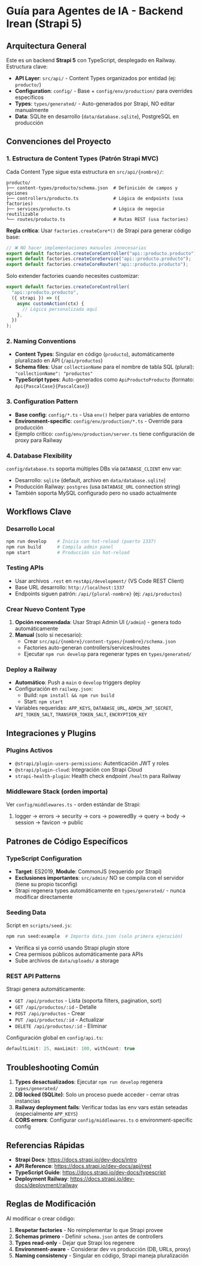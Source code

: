 # Guía para Agentes de IA - Backend Irean (Strapi 5)

## Arquitectura General

Este es un backend **Strapi 5** con TypeScript, desplegado en Railway. Estructura clave:

- **API Layer**: `src/api/` - Content Types organizados por entidad (ej: `producto/`)
- **Configuration**: `config/` - Base + `config/env/production/` para overrides específicos
- **Types**: `types/generated/` - Auto-generados por Strapi, NO editar manualmente
- **Data**: SQLite en desarrollo (`data/database.sqlite`), PostgreSQL en producción

## Convenciones del Proyecto

### 1. Estructura de Content Types (Patrón Strapi MVC)

Cada Content Type sigue esta estructura en `src/api/{nombre}/`:

```
producto/
├── content-types/producto/schema.json  # Definición de campos y opciones
├── controllers/producto.ts             # Lógica de endpoints (usa factories)
├── services/producto.ts                # Lógica de negocio reutilizable
└── routes/producto.ts                  # Rutas REST (usa factories)
```

**Regla crítica**: Usar `factories.createCore*()` de Strapi para generar código base:

```typescript
// ❌ NO hacer implementaciones manuales innecesarias
export default factories.createCoreController("api::producto.producto");
export default factories.createCoreService("api::producto.producto");
export default factories.createCoreRouter("api::producto.producto");
```

Solo extender factories cuando necesites customizar:

```typescript
export default factories.createCoreController(
  "api::producto.producto",
  ({ strapi }) => ({
    async customAction(ctx) {
      // Lógica personalizada aquí
    },
  })
);
```

### 2. Naming Conventions

- **Content Types**: Singular en código (`producto`), automáticamente pluralizado en API (`/api/productos`)
- **Schema files**: Usar `collectionName` para el nombre de tabla SQL (plural): `"collectionName": "productos"`
- **TypeScript types**: Auto-generados como `ApiProductoProducto` (formato: `Api{PascalCase}{PascalCase}`)

### 3. Configuration Pattern

- **Base config**: `config/*.ts` - Usa `env()` helper para variables de entorno
- **Environment-specific**: `config/env/production/*.ts` - Override para producción
- Ejemplo crítico: `config/env/production/server.ts` tiene configuración de proxy para Railway

### 4. Database Flexibility

`config/database.ts` soporta múltiples DBs vía `DATABASE_CLIENT` env var:

- Desarrollo: `sqlite` (default, archivo en `data/database.sqlite`)
- Producción Railway: `postgres` (usa `DATABASE_URL` connection string)
- También soporta MySQL configurado pero no usado actualmente

## Workflows Clave

### Desarrollo Local

```bash
npm run develop    # Inicia con hot-reload (puerto 1337)
npm run build      # Compila admin panel
npm start          # Producción sin hot-reload
```

### Testing APIs

- Usar archivos `.rest` en `restApi/development/` (VS Code REST Client)
- Base URL desarrollo: `http://localhost:1337`
- Endpoints siguen patrón: `/api/{plural-nombre}` (ej: `/api/productos`)

### Crear Nuevo Content Type

1. **Opción recomendada**: Usar Strapi Admin UI (`/admin`) - genera todo automáticamente
2. **Manual** (solo si necesario):
   - Crear `src/api/{nombre}/content-types/{nombre}/schema.json`
   - Factories auto-generan controllers/services/routes
   - Ejecutar `npm run develop` para regenerar types en `types/generated/`

### Deploy a Railway

- **Automático**: Push a `main` o `develop` triggers deploy
- Configuración en `railway.json`:
  - Build: `npm install && npm run build`
  - Start: `npm start`
- Variables requeridas: `APP_KEYS`, `DATABASE_URL`, `ADMIN_JWT_SECRET`, `API_TOKEN_SALT`, `TRANSFER_TOKEN_SALT`, `ENCRYPTION_KEY`

## Integraciones y Plugins

### Plugins Activos

- `@strapi/plugin-users-permissions`: Autenticación JWT y roles
- `@strapi/plugin-cloud`: Integración con Strapi Cloud
- `strapi-health-plugin`: Health check endpoint `/health` para Railway

### Middleware Stack (orden importa)

Ver `config/middlewares.ts` - orden estándar de Strapi:

1. logger → errors → security → cors → poweredBy → query → body → session → favicon → public

## Patrones de Código Específicos

### TypeScript Configuration

- **Target**: ES2019, **Module**: CommonJS (requerido por Strapi)
- **Exclusiones importantes**: `src/admin/` NO se compila con el servidor (tiene su propio tsconfig)
- Strapi regenera types automáticamente en `types/generated/` - nunca modificar directamente

### Seeding Data

Script en `scripts/seed.js`:

```bash
npm run seed:example  # Importa data.json (solo primera ejecución)
```

- Verifica si ya corrió usando Strapi plugin store
- Crea permisos públicos automáticamente para APIs
- Sube archivos de `data/uploads/` a storage

### REST API Patterns

Strapi genera automáticamente:

- `GET /api/productos` - Lista (soporta filters, pagination, sort)
- `GET /api/productos/:id` - Detalle
- `POST /api/productos` - Crear
- `PUT /api/productos/:id` - Actualizar
- `DELETE /api/productos/:id` - Eliminar

Configuración global en `config/api.ts`:

```typescript
defaultLimit: 25, maxLimit: 100, withCount: true
```

## Troubleshooting Común

1. **Types desactualizados**: Ejecutar `npm run develop` regenera `types/generated/`
2. **DB locked (SQLite)**: Solo un proceso puede acceder - cerrar otras instancias
3. **Railway deployment fails**: Verificar todas las env vars están seteadas (especialmente `APP_KEYS`)
4. **CORS errors**: Configurar `config/middlewares.ts` o environment-specific config

## Referencias Rápidas

- **Strapi Docs**: https://docs.strapi.io/dev-docs/intro
- **API Reference**: https://docs.strapi.io/dev-docs/api/rest
- **TypeScript Guide**: https://docs.strapi.io/dev-docs/typescript
- **Deployment Railway**: https://docs.strapi.io/dev-docs/deployment/railway

## Reglas de Modificación

Al modificar o crear código:

1. **Respetar factories** - No reimplementar lo que Strapi provee
2. **Schemas primero** - Definir `schema.json` antes de controllers
3. **Types read-only** - Dejar que Strapi los regenere
4. **Environment-aware** - Considerar dev vs producción (DB, URLs, proxy)
5. **Naming consistency** - Singular en código, Strapi maneja pluralización
